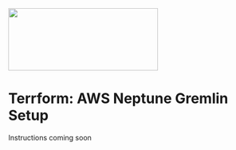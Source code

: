 <img src="https://github.com/audricganser/audricganser.github.io/blob/master/img/terraformneptunegremlin.png" height="125" width="300">

# Terrform: AWS Neptune Gremlin Setup

Instructions coming soon

